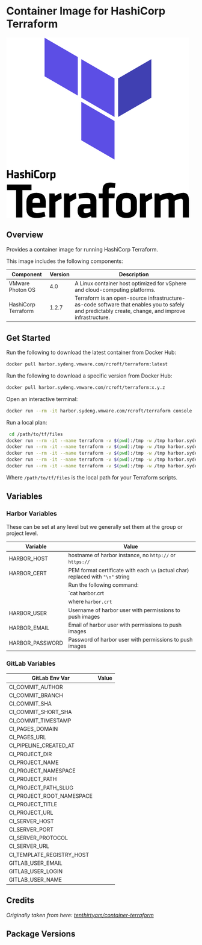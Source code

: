 # Container Image for HashiCorp Terraform

![](logo.png)

## Overview

Provides a container image for running HashiCorp Terraform.

This image includes the following components:

| Component           | Version | Description                                                                                                                                        |
|---------------------|---------|----------------------------------------------------------------------------------------------------------------------------------------------------|
| VMware Photon OS    | 4.0     | A Linux container host optimized for vSphere and cloud-computing platforms.                                                                        |
| HashiCorp Terraform | 1.2.7   | Terraform is an open-source infrastructure-as-code software that enables you to safely and predictably create, change, and improve infrastructure. |

## Get Started

Run the following to download the latest container from Docker Hub:

```bash
docker pull harbor.sydeng.vmware.com/rcroft/terraform:latest
```

Run the following to download a specific version from Docker Hub:

```bash
docker pull harbor.sydeng.vmware.com/rcroft/terraform:x.y.z
```

Open an interactive terminal:

```bash
docker run --rm -it harbor.sydeng.vmware.com/rcroft/terraform console
```

Run a local plan:

```bash
 cd /path/to/tf/files
docker run --rm -it --name terraform -v $(pwd):/tmp -w /tmp harbor.sydeng.vmware.com/rcroft/terraform init
docker run --rm -it --name terraform -v $(pwd):/tmp -w /tmp harbor.sydeng.vmware.com/rcroft/terraform validate
docker run --rm -it --name terraform -v $(pwd):/tmp -w /tmp harbor.sydeng.vmware.com/rcroft/terraform fmt
docker run --rm -it --name terraform -v $(pwd):/tmp -w /tmp harbor.sydeng.vmware.com/rcroft/terraform plan
docker run --rm -it --name terraform -v $(pwd):/tmp -w /tmp harbor.sydeng.vmware.com/rcroft/terraform apply
```

Where `/path/to/tf/files` is the local path for your Terraform scripts.

## Variables

### Harbor Variables

These can be set at any level but we generally set them at the group or project level.

| Variable        | Value                                                                           |
|-----------------|---------------------------------------------------------------------------------|
| HARBOR_HOST     | hostname of harbor instance, no `http://` or `https://`                         |
| HARBOR_CERT     | PEM format certificate with each `\n` (actual char) replaced with `"\n"` string |
|                 | Run the following command:                                                      |
|                 | `cat harbor.crt | sed -E '$!s/$/\\n/' | tr -d '\n'`                             |
|                 | where `harbor.crt`                                                              |
| HARBOR_USER     | Username of harbor user with permissions to push images                         |
| HARBOR_EMAIL    | Email  of harbor user with permissions to push images                           |
| HARBOR_PASSWORD | Password of harbor user with permissions to push images                         |

### GitLab Variables

| GitLab Env Var            | Value |
|---------------------------|-------|
| CI_COMMIT_AUTHOR          |       |
| CI_COMMIT_BRANCH          |       |
| CI_COMMIT_SHA             |       |
| CI_COMMIT_SHORT_SHA       |       |
| CI_COMMIT_TIMESTAMP       |       |
| CI_PAGES_DOMAIN           |       |
| CI_PAGES_URL              |       |
| CI_PIPELINE_CREATED_AT    |       |
| CI_PROJECT_DIR            |       |
| CI_PROJECT_NAME           |       |
| CI_PROJECT_NAMESPACE      |       |
| CI_PROJECT_PATH           |       |
| CI_PROJECT_PATH_SLUG      |       |
| CI_PROJECT_ROOT_NAMESPACE |       |
| CI_PROJECT_TITLE          |       |
| CI_PROJECT_URL            |       |
| CI_SERVER_HOST            |       |
| CI_SERVER_PORT            |       |
| CI_SERVER_PROTOCOL        |       |
| CI_SERVER_URL             |       |
| CI_TEMPLATE_REGISTRY_HOST |       |
| GITLAB_USER_EMAIL         |       |
| GITLAB_USER_LOGIN         |       |
| GITLAB_USER_NAME          |       |

## Credits

_Originally taken from here: [tenthirtyam/container-terraform](https://github.com/tenthirtyam/container-terraform/)_

## Package Versions

<!-- snip -->
